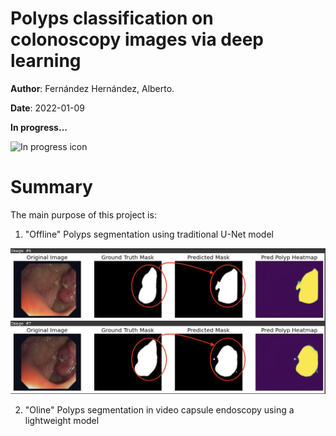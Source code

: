 # Polyps classification on colonoscopy images via deep learning

__Author__: Fernández Hernández, Alberto.

__Date__: 2022-01-09

__In progress...__

![In progress icon](https://i.gifer.com/origin/82/82a1ed531e333926a8ca2a00c277e0d1.gif)

# __Summary__

The main purpose of this project is:

1. "Offline" Polyps segmentation using traditional U-Net model

![Unet segmentation sample output](./media/unet_segmentation_sample.png)

2. "Oline" Polyps segmentation in video capsule endoscopy using a lightweight model


